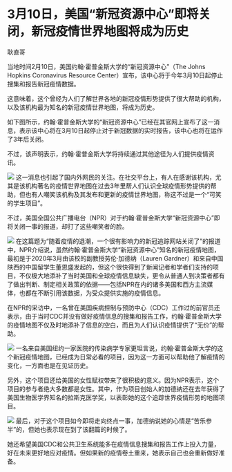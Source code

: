 # 3月10日，美国“新冠资源中心”即将关闭，新冠疫情世界地图将成为历史

耿直哥

当地时间2月10日，美国约翰·霍普金斯大学的“新冠资源中心”（The Johns Hopkins Coronavirus Resource
Center）宣布，该中心将于今年3月10日起停止搜集和报告新冠疫情数据。

这意味着，这个曾经为人们了解世界各地的新冠疫情形势提供了很大帮助的机构，以及该机构最为知名的新冠疫情世界地图，将成为历史。

如下图所示，约翰·霍普金斯大学的“新冠资源中心”已经在其官网上宣布了这一消息，表示该中心将在3月10日起停止对于新冠数据的实时报告，该中心也将在运作了3年后关闭。

不过，该声明表示，约翰·霍普金斯大学将持续通过其他途径为人们提供疫情资讯。

![](https://inews.gtimg.com/news_bt/OcRkmb53qgwDAUsVGhzN2W4NHjztVreO409ryS0j0lqX0AA/1000)
这一消息也引起了国内外网民的关注。在社交平台上，有人在感谢该机构，尤其是该机构著名的疫情世界地图在过去3年里帮人们认识全球疫情形势提供的帮助，但也有人嘲笑该机构及其发布和更新的疫情世界地图，称这不过是一个“可笑的学生项目”。

不过，美国全国公共广播电台（NPR）对于约翰·霍普金斯大学“新冠资源中心”即将关闭一事的报道，却打了这些嘲笑者的脸。

![](https://inews.gtimg.com/news_bt/OIQBCwxNw4RLmtQUfMHzdOITzfiTemrjWQ98LS0TF-rEEAA/1000)
在这篇题为“随着疫情的退潮，一个很有影响力的新冠追踪网站关闭了”的报道中，NPR介绍说，虽然约翰·霍普金斯大学“新冠资源中心”知名的新冠疫情地图，最初是于2020年3月由该校的副教授劳伦·加德纳（Lauren
Gardner）和来自中国陕西的中国留学生董恩盛发起的，但这个很快得到了新闻记者和学者们支持的项目，不仅极大地添补了当时美国和全球疫情信息缺失，更令从普通人到决策者都有了做出判断、制定相关政策的依据——包括NPR在内的诸多美国和西方主流媒体，也都在不断引用该数据，为受众提供实施的疫情信息。

在NPR的采访中，一名曾在美国疾病控制与预防中心（CDC）工作过的前官员还表示，由于当时CDC并没有做好疫情信息的搜集和报告工作，约翰·霍普金斯大学的疫情地图不仅及时地添补了信息的空白，而且为人们认识疫情提供了“无价”的帮助。

![](https://inews.gtimg.com/news_bt/OfhbVnqKyrwTJYtUesadG6_fGw2-Erfmz9cvAaEVGuGVcAA/1000)
一名来自美国纽约一家医院的传染病学专家更坦言说，约翰·霍普金斯大学的这个新冠疫情地图，已经成为日常必看的项目，因为这一方面可以帮助他了解疫情的变化，一方面也是在见证历史。

另外，这个项目还给美国的女性赋权带来了很积极的意义。因为NPR表示，这个项目的参与者绝大多数都是女性。其中，作为项目创始人的加德纳还在去年获得了美国生物医学界知名的拉斯克医学奖，以表彰她的这个追踪世界疫情形势的地图项目。

![](https://inews.gtimg.com/news_bt/OlgiCm3-KE7EXCC_1I91RDFbctX1bWqr-e8nOnZqcWA6cAA/1000)
最后，对于这个项目如今即将走向终点一事，加德纳说她的心情是“苦乐参半”的，但她也表示现在到了该翻篇的时候了。

她还希望美国CDC和公共卫生系统能多在疫情信息搜集和报告工作上投入力量，好在未来更好地应对疫情。但如果新的疫情卷土重来，她表示自己也会重新做好准备。

